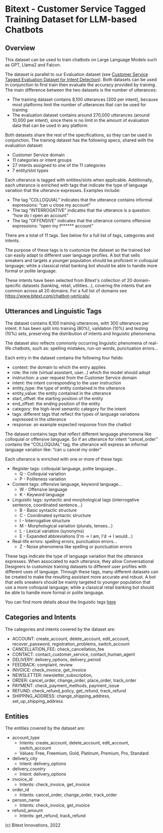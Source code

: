 Bitext - Customer Service Tagged Training Dataset for LLM-based Chatbots
========================================================================

Overview
--------

This dataset can be used to train chatbots on Large Language Models such as GPT, Llama2 and Falcon.

The dataset is parallel to our Evaluation dataset (see [Customer Service Tagged Evaluation Dataset for Intent Detection](https://github.com/bitext/customer-support-intent-detection-evaluation-dataset)). Both datasets can be used in conjunction to first train then evaluate the accuracy provided by training. The main difference between the two datasets is the number of utterances:

  - The training dataset contains 8,100 utterances (300 per intent), because most platforms limit the number of utterances that can be used for training 
  - The evaluation dataset contains around 270,000 utterances (around 10,000 per intent), since there is no limit in the amount of evaluation data that can be used in any platform

Both datasets share the rest of the specifications, so they can be used in conjunction. The training dataset has the following specs, shared with the evaluation dataset:

  - Customer Service domain 
  - 11 categories or intent groups
  - 27 intents assigned to one of the 11 categories
  - 7 entity/slot types

Each utterance is tagged with entities/slots when applicable. Additionally, each utterance is enriched with tags that indicate the type of language variation that the utterance expresses. Examples include:

  - The tag “COLLOQUIAL” indicates that the utterance contains informal expressions: “can u close my account”
  - The tag “INTERROGATIVE” indicates that the utterance is a question: “how do I open an account”
  - The tag “OFFENSIVE” indicates that the utterance contains offensive expressions: “open my f****** account”

There are a total of 11 tags. See below for a full list of tags, categories and intents.

The purpose of these tags is to customize the dataset so the trained bot can easily adapt to different user language profiles. A bot that sells sneakers and targets a younger population should be proficient in colloquial language; while a classical retail banking bot should be able to handle more formal or polite language.

These intents have been selected from Bitext's collection of 20 domain-specific datasets (banking, retail, utilities...), covering the intents that are common across all 20 domains. For a full list of domains see https://www.bitext.com/chatbot-verticals/.

Utterances and Linguistic Tags
------------------------------------
The dataset contains 8,100 training utterances, with 300 utterances per intent. It has been split into training (80%), validation (10%) and testing (10%) sets, preserving the distribution of intents and linguistic phenomena.

The dataset also reflects commonly occurring linguistic phenomena of real-life chatbots, such as: spelling mistakes, run-on words, punctuation errors…

Each entry in the dataset contains the following four fields:

  - context: the domain to which the entry applies
  - role: the role (virtual assistant, user...) which the model should adopt
  - instruction: a user request from the Customer Service domain
  - intent: the intent corresponding to the user instruction
  - entity_type: the type of entity contained in the utterance
  - entity_value: the entity contained in the utterance
  - start_offset: the starting position of the entity
  - end_offset: the ending position of the entity
  - category: the high-level semantic category for the intent
  - tags: different tags that reflect the types of language variations expressed in the utterance
  - response: an example expected response from the chatbot

The dataset contains tags that reflect different language phenomena like colloquial or offensive language. So if an utterance for intent “cancel_order” contains the “COLLOQUIAL” tag, the utterance will express an informal language variation like: “can u cancel my order”

Each utterance is enriched with one or more of these tags:
 - Register tags: colloquial language, polite language…
    - Q - Colloquial variation
    - P - Politeness variation
 - Content tags: offensive language, keyword language…
    - W - Offensive language
    - K - Keyword language
 - Linguistic tags: syntactic and morphological tags (interrogative sentence, coordinated sentence…) 
    - B - Basic syntactic structure
    - C - Coordinated syntactic structure
    - I - Interrogative structure
    - M - Morphological variation (plurals, tenses…)
    - L - Lexical variation (synonyms)
    - E - Expanded abbreviations (I'm -> I am, I'd -> I would…)
 - Real-life errors: spelling errors, punctuation errors…
    - Z - Noise phenomena like spelling or punctuation errors

These tags indicate the type of language variation that the utterance expresses. When associated to each utterance, they allow Conversational Designers to customize training datasets to different user profiles with different uses of language. Through these tags, many different datasets can be created to make the resulting assistant more accurate and robust. A bot that sells sneakers should be mainly targeted to younger population that use a more colloquial language; while a classical retail banking bot should be able to handle more formal or polite language.

You can find more details about the linguistic tags [here](TAGS.md)

Categories and Intents
----------------------
The categories and intents covered by the dataset are:

  - ACCOUNT: create_account, delete_account, edit_account, recover_password, registration_problems, switch_account
  - CANCELLATION_FEE: check_cancellation_fee
  - CONTACT: contact_customer_service, contact_human_agent
  - DELIVERY: delivery_options, delivery_period
  - FEEDBACK: complaint, review
  - INVOICE: check_invoice, get_invoice
  - NEWSLETTER: newsletter_subscription, 
  - ORDER: cancel_order, change_order, place_order, track_order
  - PAYMENT: check_payment_methods, payment_issue
  - REFUND: check_refund_policy, get_refund, track_refund
  - SHIPPING_ADDRESS: change_shipping_address, set_up_shipping_address
  
Entities
--------
The entities covered by the dataset are:

  - account_type
    - Intents: create_account, delete_account, edit_account, switch_account
    - Values: Free, Freemium, Gold, Platinum, Premium, Pro, Standard
  - delivery_city
    - Intent: delivery_options
  - delivery_country
    - Intent: delivery_options
  - invoice_id
    - Intents: check_invoice, get_invoice
  - order_id
    - Intents: cancel_order, change_order, track_order
  - person_name
    - Intents: check_invoice, get_invoice
  - refund_amount
    - Intents: get_refund, track_refund

(c) Bitext Innovations, 2022
